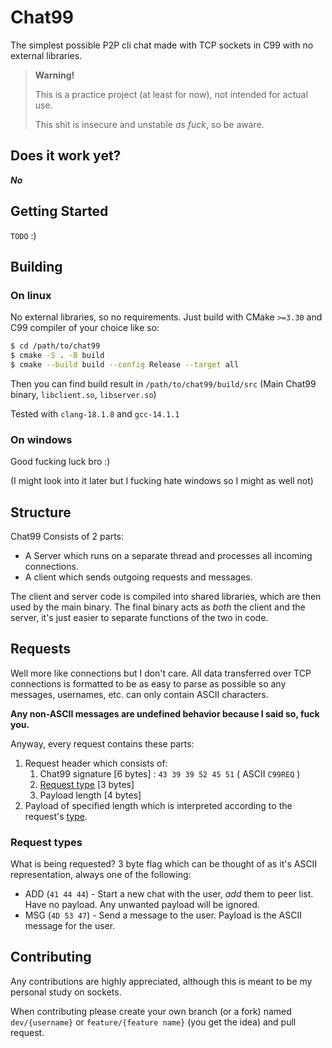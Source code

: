 # Chat99

The simplest possible P2P cli chat made with TCP sockets in C99 with no external libraries.

> **Warning!**
>
> This is a practice project (at least for now), not intended for actual use.
>
> This shit is insecure and unstable *as fuck*, so be aware.

## Does it work yet?

***No***

## Getting Started

`TODO` :)

## Building

### On linux

No external libraries, so no requirements. Just build with CMake `>=3.30` and C99 compiler of your choice like so:

```bash
$ cd /path/to/chat99
$ cmake -S . -B build
$ cmake --build build --config Release --target all
```

Then you can find build result in `/path/to/chat99/build/src` (Main Chat99 binary, `libclient.so`, `libserver.so`)

Tested with `clang-18.1.8` and `gcc-14.1.1`

### On windows

Good fucking luck bro :)

(I might look into it later but I fucking hate windows so I might as well not)

## Structure

Chat99 Consists of 2 parts:

- A Server which runs on a separate thread and processes all incoming connections.
- A client which sends outgoing requests and messages.

The client and server code is compiled into shared libraries, which are then used by the main binary. The final binary acts as *both* the client and the server, it's just easier to separate functions of the two in code.

## Requests

Well more like connections but I don't care. All data transferred over TCP connections is formatted to be as easy to parse as possible so any messages, usernames, etc. can only contain ASCII characters.

**Any non-ASCII messages are undefined behavior because I said so, fuck you.**

Anyway, every request contains these parts:

1. Request header which consists of:
    1. Chat99 signature [6 bytes] : `43 39 39 52 45 51` ( ASCII `C99REQ` )
    2. [Request type](#request-types) [3 bytes]
    3. Payload length [4 bytes]
2. Payload of specified length which is interpreted according to the request's [type](#request-types).

### Request types

What is being requested? 3 byte flag which can be thought of as it's ASCII representation, always one of the following:

- ADD (`41 44 44`) - Start a new chat with the user, *add* them to peer list. Have no payload. Any unwanted payload will be ignored.
- MSG (`4D 53 47`) - Send a message to the user. Payload is the ASCII message for the user.

## Contributing

Any contributions are highly appreciated, although this is meant to be my personal study on sockets.

When contributing please create your own branch (or a fork) named `dev/{username}` or `feature/{feature name}` (you get the idea) and pull request.
